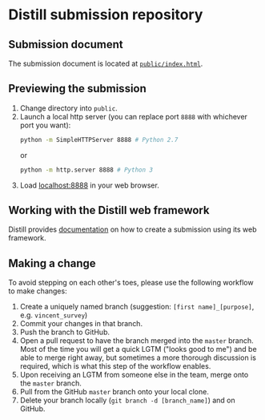 # Distill submission repository

## Submission document

The submission document is located at [`public/index.html`](public/index.html).

## Previewing the submission

1. Change directory into `public`.
2. Launch a local http server (you can replace port `8888` with whichever port you want):
   ``` bash
   python -m SimpleHTTPServer 8888 # Python 2.7
   ```
   or
   ``` bash
   python -m http.server 8888 # Python 3
   ```
3. Load [localhost:8888](http://localhost:8888) in your web browser.

## Working with the Distill web framework

Distill provides [documentation](https://distill.pub/guide/) on how to create a
submission using its web framework.

## Making a change

To avoid stepping on each other's toes, please use the following workflow to
make changes:

1. Create a uniquely named branch (suggestion: `[first name]_[purpose]`, e.g.
   `vincent_survey`)
2. Commit your changes in that branch.
3. Push the branch to GitHub.
4. Open a pull request to have the branch merged into the `master` branch. Most
   of the time you will get a quick LGTM ("looks good to me") and be able to
   merge right away, but sometimes a more thorough discussion is required, which
   is what this step of the workflow enables.
5. Upon receiving an LGTM from someone else in the team, merge onto the `master`
   branch.
6. Pull from the GitHub `master` branch onto your local clone.
6. Delete your branch locally (`git branch -d [branch_name]`) and on GitHub.

